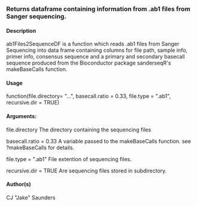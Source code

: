 ### Returns dataframe containing information from .ab1 files from Sanger sequencing.

#### Description

ab1Files2SequenceDF is a function which reads .ab1 files from Sanger Sequencing into data frame containing columns for file path, sample info, primer info, consensus sequence and a primary and secondary basecall sequence produced from the Bioconductor package sanderseqR's makeBaseCalls function.

#### Usage
function(file.directory= "...", basecall.ratio = 0.33, file.type = ".ab1", recursive.dir = TRUE)

#### Arguments:

file.directory 
The directory containing the sequencing files

basecall.ratio = 0.33 
A variable passed to the makeBaseCalls function. see ?makeBaseCalls for details.

file.type = ".ab1" 
File extention of sequencing files.

recursive.dir = TRUE 
Are sequencing files stored in subdirectory.

#### Author(s)

CJ "Jake" Saunders
